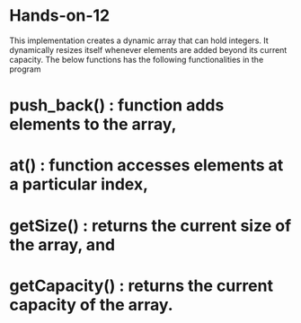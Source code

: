# Hands-on-12

This implementation creates a dynamic array that can hold integers. 
It dynamically resizes itself whenever elements are added beyond its current capacity. The below functions has the following functionalities in the program
# push_back() : function adds elements to the array, 
# at() : function accesses elements at a particular index, 
# getSize() : returns the current size of the array, and 
# getCapacity() : returns the current capacity of the array.
